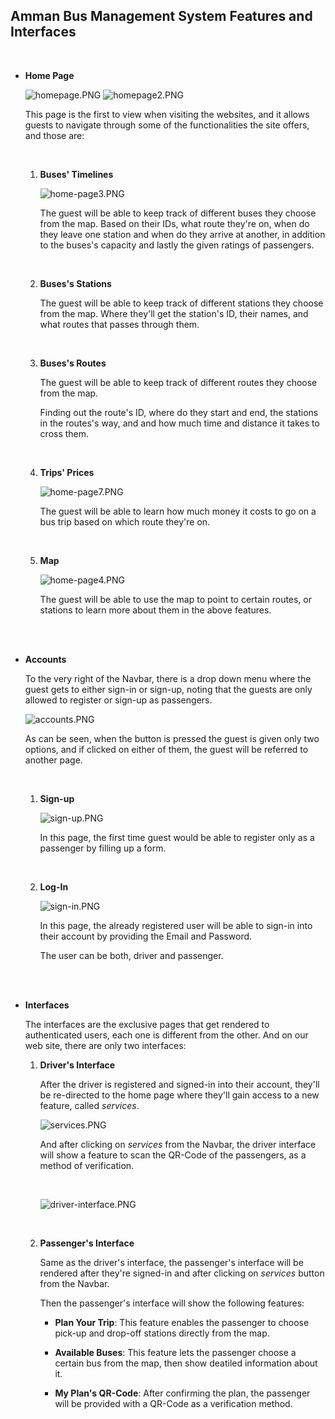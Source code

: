 ## **Amman Bus Management System Features and Interfaces**

</br>

- **Home Page**

    ![homepage.PNG](assets/homepage.PNG)
    ![homepage2.PNG](assets/homepage2.PNG)

    This page is the first to view when visiting the websites, and it allows guests to navigate through some of the functionalities the site offers, and those are:

    </br>

    1. **Buses' Timelines**

        ![home-page3.PNG](assets/home-page3.PNG)

        The guest will be able to keep track of different buses they choose from the map. Based on their IDs, what route they're on, when do they leave one station and when do they arrive at another, in addition to the buses's capacity and lastly the given ratings of passengers.

    </br>

    2. **Buses's Stations**

        The guest will be able to keep track of different stations they choose from the map. Where they'll get the station's ID, their names, and what routes that passes through them.

    </br>

    3. **Buses's Routes**

        The guest will be able to keep track of different routes they choose from the map.

        Finding out the route's ID, where do they start and end, the stations in the routes's way, and and how much time and distance it takes to cross them.

    </br>

    4. **Trips' Prices**

        ![home-page7.PNG](assets/home-page7.PNG)

        The guest will be able to learn how much money it costs to go on a bus trip based on which route they're on.

    </br>

    5. **Map**

        ![home-page4.PNG](assets/home-page4.PNG)

        The guest will be able to use the map to point to certain routes, or stations to learn more about them in the above features.


</br>

</br>

- **Accounts**

    To the very right of the Navbar, there is a drop down menu where the guest gets to either sign-in or sign-up, noting that the guests are only allowed to register or sign-up as passengers.

    ![accounts.PNG](assets/accounts.PNG)

    As can be seen, when the button is pressed the guest is given only two options, and if clicked on either of them, the guest will be referred to another page.

    </br>

    1. **Sign-up**

        ![sign-up.PNG](assets\sign-up.PNG)

        In this page, the first time guest would be able to register only as a passenger by filling up a form.

    </br>

    2. **Log-In**

        ![sign-in.PNG](assets/sign-in.PNG)

        In this page, the already registered user will be able to sign-in into their account by providing the Email and Password.

        The user can be both, driver and passenger.

</br>

</br>

- **Interfaces**

    The interfaces are the exclusive pages that get rendered to authenticated users, each one is different from the other. And on our web site, there are only two interfaces:

    1. **Driver's Interface**

        After the driver is registered and signed-in into their account, they'll be re-directed to the home page where they'll gain access to a new feature, called *services*.

        ![services.PNG](assets/services.PNG)

        And after clicking on *services* from the Navbar, the driver interface will show a feature to scan the QR-Code of the passengers, as a method of verification.

        </br>

        ![driver-interface.PNG](assets/driver-interface.PNG)

    </br>
    
    2. **Passenger's Interface**

        Same as the driver's interface, the passenger's interface will be rendered after they're signed-in and after clicking on *services* button from the Navbar.

        Then the passenger's interface will show the following features:

        - **Plan Your Trip**: This feature enables the passenger to choose pick-up and drop-off stations directly from the map.

        - **Available Buses**: This feature lets the passenger choose a certain bus from the map, then show deatiled information about it.

        - **My Plan's QR-Code**: After confirming the plan, the passenger will be provided with a QR-Code as a verification method.
